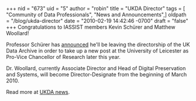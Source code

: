 +++
nid = "673"
uid = "5"
author = "robin"
title = "UKDA Director"
tags = [ "Community of Data Professionals", "News and Announcements",]
oldpath = "/blog/ukda-director"
date = "2010-02-19 14:42:46 -0700"
draft = "false"
+++
Congratulations to IASSIST members Kevin Schürer and Matthew Woollard!

Professor Schürer has
[announced](http://www.data-archive.ac.uk/news/newsdetail.asp?id=2435)
he'll be leaving the directorship of the UK Data Archive in order to
take up a new post at the University of Leicester as Pro-Vice Chancellor
of Research later this year.

Dr. Woollard, currently Associate Director and Head of Digital
Preservation and Systems, will become Director-Designate from the
beginning of March 2010.

Read more at [UKDA
news](http://www.data-archive.ac.uk/news/newsdetail.asp?id=2435).
